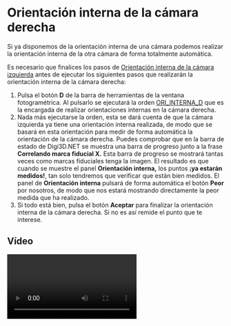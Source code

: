 # Orientación interna de la cámara derecha

Si ya disponemos de la orientación interna de una cámara podemos realizar la orientación interna de la otra cámara de forma totalmente automática.

Es necesario que finalices los pasos de [Orientación interna de la cámara izquierda](/digi3d-net/primeros-pasos/comenzando-a-utilizar-digi3d.net/comenzando-con-la-ventana-fotogrametrica/sensor-camara-conica/orientacion-de-modelos-fotogrametricos/orientacion-interna/orientacion-interna-camara-izquierda.md) antes de ejecutar los siguientes pasos que realizarán la orientación interna de la cámara derecha:

1. Pulsa el botón **D** de la barra de herramientas de la ventana fotogramétrica. Al pulsarlo se ejecutará la orden [ORI\_INTERNA\_D](/digi3d-net/referencia/ventana-fotogrametrica/ordenes/o/ori-interna-d.md) que es la encargada de realizar orientaciones internas en la cámara derecha.
2. Nada más ejecutarse la orden, esta se dará cuenta de que la cámara izquierda ya tiene una orientación interna realizada, de modo que se basará en esta orientación para medir de forma automática la orientación de la cámara derecha. Puedes comprobar que en la barra de estado de Digi3D.NET se muestra una barra de progreso junto a la frase **Correlando marca fiducial X.** Esta barra de progreso se mostrará tantas veces como marcas fiduciales tenga la imagen. El resultado es que cuando se muestre el panel **Orientación interna,** los puntos ¡**ya estarán medidos!**, tan solo tendremos que verificar que están bien medidos. El panel de **Orientación interna** pulsará de forma automática el botón **Peor** por nosotros, de modo que nos estará mostrando directamente la peor medida que ha realizado.
3. Si todo está bien, pulsa el botón **Aceptar** para finalizar la orientación interna de la cámara derecha. Si no es así remide el punto que te interese.

## Vídeo

<video controls><source src="https://digi21.blob.core.windows.net/videos-ayuda/Orientacion%20interna%20de%20la%20camara%20derecha.mp4" caption="" type="video/mp4"></video>


